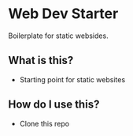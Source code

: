 # Web Dev Starter

Boilerplate for static websides.

## What is this?

* Starting point for static websites

## How do I use this?

* Clone this repo
